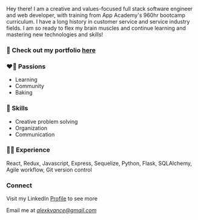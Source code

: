 Hey there! I am a creative and values-focused full stack software engineer and web developer, with training from App Academy's 960hr bootcamp curriculum. I have a long history in customer service and service industry fields. I am so ready to flex my brain muscles and continue learning and mastering new technologies and skills!

### 📕 Check out my portfolio [here](https://alexvance9.github.io/)

### ❤️‍🔥 Passions 

* Learning
* Community
* Baking


### 🚀 Skills 

* Creative problem solving
* Organization
* Communication


### 👩‍💻 Experience 

React, Redux, Javascript, Express, Sequelize, Python, Flask, SQLAlchemy, Agile workflow, Git version control

### Connect
Visit my LinkedIn [Profile](https://www.linkedin.com/in/alex-vance-503537234/) to see more  

Email me at *alexkvance@gmail.com*
